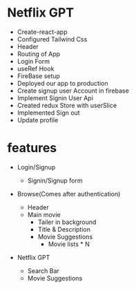 
# Netflix GPT

- Create-react-app
- Configured Tailwind Css
- Header
- Routing of App
- Login Form
- useRef Hook
- FireBase setup
- Deployed our app to production
- Create signup user Account in firebase
- Implement Signin User Api
- Created redux Store with userSlice
- Implemented Sign out
- Update profile


# features

- Login/Signup
    - Signin/Signup form
- Browse(Comes after authentication)
    - Header
    - Main movie
        - Tailer in background
        - Title & Description
        - Movie Suggestions
            - Movie lists * N

- Netflix GPT
    - Search Bar
    - Movie Suggestions